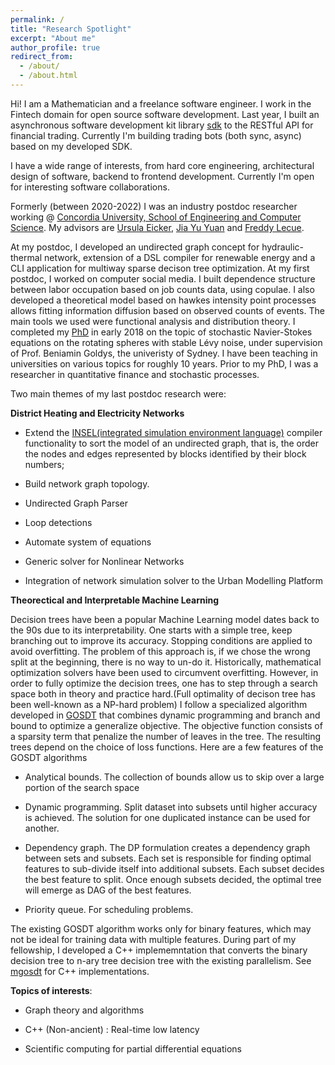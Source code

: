```yaml
---
permalink: /
title: "Research Spotlight"
excerpt: "About me"
author_profile: true
redirect_from: 
  - /about/
  - /about.html
---
```


Hi! I am a Mathematician and a freelance software engineer. I work in the Fintech domain
for open source software development. Last year, I built an asynchronous software development kit library [sdk](https://github.com/bitwyre/sdk/tree/develop/cpp) to the RESTful API for financial trading. Currently I'm building trading bots (both sync, async) based on my developed SDK.

I have a wide range of interests, from hard core engineering, architectural design of software, backend to frontend development. Currently I'm open for interesting software collaborations.

Formerly (between 2020-2022) I was an industry postdoc researcher working  @ [Concordia University, School of Engineering and Computer Science](https://www.concordia.ca/ginacody.html). My advisors are
[Ursula Eicker](https://www.concordia.ca/next-gen/eicker.html), [Jia Yu Yuan](https://users.encs.concordia.ca/~jiayuan/) and [Freddy Lecue](http://www-sop.inria.fr/members/Freddy.Lecue/).


At my postdoc, I developed an undirected graph concept for hydraulic-thermal network, extension of a DSL compiler for renewable energy and a CLI application for multiway sparse decison tree optimization. At my first postdoc, I worked on computer social media. I built dependence structure between labor occupation based on job counts data,  using copulae. I also developed a theoretical model based on hawkes intensity point processes allows fitting information diffusion based on observed counts of events. The main tools we used were functional analysis and distribution theory. I completed my [PhD](https://www.maths.usyd.edu.au/ut/people?who=LJ_Dong) in early 2018 on the topic of stochastic Navier-Stokes equations on the rotating spheres with stable Lévy noise, under supervision of Prof. Beniamin Goldys, the univeristy of Sydney. I have been teaching in universities on various topics for roughly 10 years. Prior to my PhD, I was a researcher in quantitative finance and stochastic processes.

Two main themes of my last postdoc research were:

**District Heating and Electricity Networks**

* Extend the [INSEL(integrated simulation environment language)](https://www.insel.eu/en/) compiler functionality to sort the model of an undirected graph, that is, the order the nodes and edges represented by blocks
identified by their block numbers;

* Build network graph topology.

* Undirected Graph Parser

* Loop detections 

* Automate system of equations

* Generic solver for Nonlinear Networks

* Integration of network simulation solver to the Urban Modelling Platform 

**Theorectical and Interpretable Machine Learning**

Decision trees have been a popular Machine Learning model dates back to the 90s due to its interpretability. One starts with a simple tree, keep branching out
to improve its accuracy. Stopping conditions are applied to  avoid overfitting. The problem of this approach is, if we chose the wrong split at the beginning, there is no way
to un-do it. Historically, mathematical optimization solvers have been used to circumvent overfitting. However, in order to fully optimize the decision trees, one has to step through 
a search space both in theory and practice hard.(Full optimality of decison tree has been well-known as a NP-hard problem)
I follow a specialized algorithm developed in [GOSDT](https://arxiv.org/abs/2006.08690) that combines dynamic programming and branch and bound to optimize a generalize objective.
The objective function consists of a sparsity term that penalize the number of leaves in the tree. The resulting trees depend on the choice of loss functions.
Here are a few features of the GOSDT algorithms

* Analytical bounds. The collection of bounds allow us to skip over a large portion of the search space

* Dynamic programming. Split dataset into subsets until higher accuracy is achieved. The solution for one duplicated instance can be used for another.

* Dependency graph. The DP formulation creates a dependency graph between sets and subsets. Each set is responsible for finding optimal features to sub-divide itself into 
additional subsets. Each subset decides the best feature to split. Once enough subsets decided, the optimal tree will emerge as DAG of the best features.

* Priority queue. For scheduling problems.

The existing GOSDT algorithm works only for binary features, which may not be ideal for training data with multiple features. During part of my fellowship, I developed a C++ implememntation that converts the binary decision tree to n-ary tree decision tree with the existing parallelism. See [mgosdt](https://gitlab.com/leannejdong/mgosdt/-/tree/async) for C++ implementations.

**Topics of interests**: 

* Graph theory and algorithms

* C++ (Non-ancient) : Real-time low latency

* Scientific computing for partial differential equations

<!---

**Past Interests**

* Mathematical Analysis of Artificial Intelligence and Theoretical Computer Science

* Theoretical or Statistical Machine Learning

* Stochastic PDEs, Financial Mathematics

* Quantum Computing, Quantum game theory, Information Geometry, Quantum Machine Learning

* Point processes and applications to Social Media, Finance, Insurance, Quantum Physics

--->

